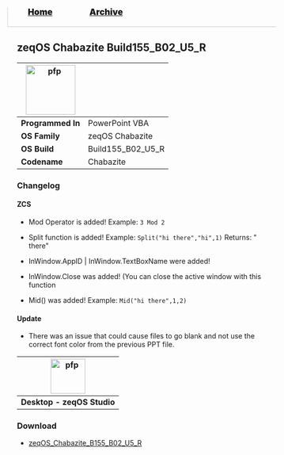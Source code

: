 <blockquote style="background: #0000;border-bottom: 1px solid #B2D2E1;height: 30px;margin: 0 -20px 20px;padding: 0px 20px 9px 40px;">
  <p style=""><a href="https://hexa-one.github.io/pptos-wiki/" style="font-size: 17px;font-weight: 900;font-style: normal;text-shadow: rgba(255,255,255,0.9) 0 1px 0;">Home</a>&nbsp;&nbsp;&nbsp;&nbsp;&nbsp;&nbsp;&nbsp;&nbsp;&nbsp;&nbsp;&nbsp;&nbsp;&nbsp;&nbsp;&nbsp;&nbsp;&nbsp;&nbsp;
    <a href="https://hexa-one.github.io/pptos-wiki/archive/" style="font-size: 17px;font-weight: 900;font-style: normal;text-shadow: rgba(255,255,255,0.9) 0 1px 0;">Archive</a>
  </p>
</blockquote>

## zeqOS Chabazite Build155_B02_U5_R

| <a href="https://user-images.githubusercontent.com/58103738/130600446-5730aceb-4052-45d6-8385-3925baeec1b5.png"><img height="100" alt="pfp" src="https://user-images.githubusercontent.com/58103738/130600446-5730aceb-4052-45d6-8385-3925baeec1b5.png" /></a>| |
| ------------------------- | ----------------------------- |
| **Programmed In**         | PowerPoint VBA                |
| **OS Family**             | zeqOS Chabazite               |
| **OS Build**              | Build155_B02_U5_R             |
| **Codename**              | Chabazite                     |

### Changelog

#### ZCS
- Mod Operator is added!
Example: 
`3 Mod 2`

- Split function is added!
Example: 
`Split("hi there","hi",1)`
 Returns: " there"
- InWindow.AppID | InWindow.TextBoxName were added!
- InWindow.Close was added! (You can close the active window with this function
- Mid() was added!
Example: 
`Mid("hi there",1,2)`

#### Update
- There was an issue that could cause files to go blank and not use the correct font color from the previous PPT file.

| <a href="https://user-images.githubusercontent.com/58103738/130600446-5730aceb-4052-45d6-8385-3925baeec1b5.png"><img height="70" alt="pfp" src="https://user-images.githubusercontent.com/58103738/130600446-5730aceb-4052-45d6-8385-3925baeec1b5.png" /></a> |
| - |
| **Desktop - zeqOS Studio** |

### Download

- [zeqOS_Chabazite_B155_B02_U5_R](https://github.com/hexa-one/pptos-wiki/raw/gh-pages/files/Zeq_OS/zeqOS_Chabazite_B155_B02_U5_R.pptm)

<body style="background-image: url(https://raw.githubusercontent.com/hexa-one/pptos-wiki/gh-pages/assets/background/background.png);background-repeat: no-repeat;background-attachment: fixed;background-size: cover;">
